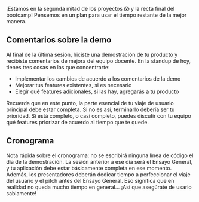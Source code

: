¡Estamos en la segunda mitad de los proyectos 😱 y la recta final del bootcamp! Pensemos en un plan para usar el tiempo restante de la mejor manera.

## Comentarios sobre la demo
Al final de la última sesión, hiciste una demostración de tu producto y recibiste comentarios de mejora del equipo docente. En la standup de hoy, tienes tres cosas en las que concentrarte:
- Implementar los cambios de acuerdo a los comentarios de la demo
- Mejorar tus features existentes, si es necesario
- Elegir qué features adicionales, si las hay, agregarás a tu producto

Recuerda que en este punto, la parte esencial de tu viaje de usuario principal debe estar completa. Si no es así, terminarlo debería ser tu prioridad. Si está completo, o casi completo, puedes discutir con tu equipo qué features priorizar de acuerdo al tiempo que te quede.

## Cronograma
Nota rápida sobre el cronograma: no se escribirá ninguna línea de código el día de la demostración. La sesión anterior a ese día será el Ensayo General, y tu aplicación debe estar básicamente completa en ese momento. Además, los presentadores deberán dedicar tiempo a perfeccionar el viaje del usuario y el pitch antes del Ensayo General. Eso significa que en realidad no queda mucho tiempo en general... ¡Así que asegúrate de usarlo sabiamente!
